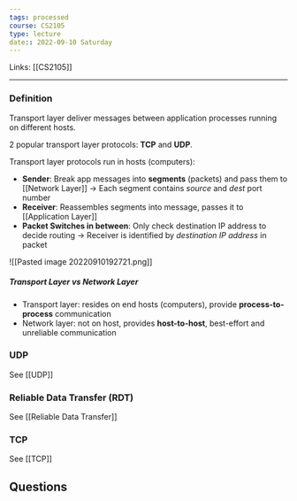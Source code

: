 ```yaml
---
tags: processed
course: CS2105
type: lecture
date:: 2022-09-10 Saturday
---
```

Links: [[CS2105]]
- - -

### Definition
Transport layer deliver messages between application processes running on different hosts.

2 popular transport layer protocols: **TCP** and **UDP**.

Transport layer protocols run in hosts (computers):
- **Sender**:  Break app messages into **segments** (packets) and pass them to [[Network Layer]] → Each segment contains *source* and *dest* port number
- **Receiver**: Reassembles segments into message, passes it to [[Application Layer]]
- **Packet Switches in between**: Only check destination IP address to decide routing → Receiver is identified by *destination IP address* in packet

![[Pasted image 20220910192721.png]]

##### Transport Layer vs Network Layer
- Transport layer: resides on end hosts (computers), provide **process-to-process** communication
- Network layer: not on host,  provides **host-to-host**, best-effort and unreliable communication

### UDP
See [[UDP]]

### Reliable Data Transfer (RDT)
See [[Reliable Data Transfer]]

### TCP
See [[TCP]]

## Questions
